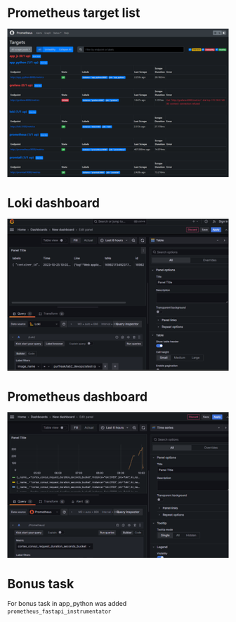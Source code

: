 # Prometheus target list

![Target list](img/targets.png)

# Loki dashboard

![Loki](img/loki.png)

# Prometheus dashboard

![Prometheus](img/prometheus.png)

# Bonus task

For bonus task in app_python was added `prometheus_fastapi_instrumentator`
